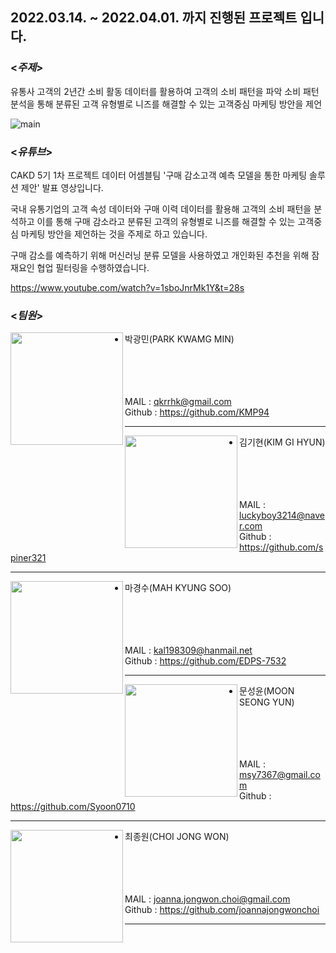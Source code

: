 ## 2022.03.14. ~ 2022.04.01. 까지 진행된 프로젝트 입니다.

### <*주제*>
유통사 고객의 2년간 소비 활동 데이터를 활용하여 고객의 소비 패턴을 파악
소비 패턴 분석을 통해 분류된 고객 유형별로 니즈를 해결할 수 있는 고객중심 마케팅 방안을 제언

![main](https://user-images.githubusercontent.com/102858692/161479600-5540a50a-92e9-495d-8e7b-76c44f60be49.png)


### <*유튜브*>
CAKD 5기 1차 프로젝트 데이터 어셈블팀 
'구매 감소고객 예측 모델을 통한 마케팅 솔루션 제안'
발표 영상입니다. 

국내 유통기업의 고객 속성 데이터와 구매 이력 데이터를 활용해
고객의 소비 패턴을 분석하고 이를 통해 구매 감소라고 분류된 
고객의 유형별로 니즈를 해결할 수 있는 
고객중심 마케팅 방안을 제언하는 것을 주제로 하고 있습니다. 

구매 감소를 예측하기 위해 머신러닝 분류 모델을 사용하였고 
개인화된 추천을 위해 잠재요인 협업 필터링을 수행하였습니다.

https://www.youtube.com/watch?v=1sboJnrMk1Y&t=28s



### <*팀원*>

<img align="left" width="180" height="180"  src="https://user-images.githubusercontent.com/102858692/161480452-fc8d952a-b964-4b44-8a9b-b5eab3652f89.png"/>

- 박광민(PARK KWAMG MIN)<br><br><br><br><br>

MAIL : qkrrhk@gmail.com <br>
Github : https://github.com/KMP94<br>

---
<img align="left" width="180" height="180" src="https://user-images.githubusercontent.com/102858692/161481002-6c4f9f96-5ae6-4ea6-b2d0-d0a665b158fa.png"/>

- 김기현(KIM GI HYUN)<br><br><br><br><br>

MAIL : luckyboy3214@naver.com <br>
Github : https://github.com/spiner321<br>

---
<img align="left" width="180" height="180" src="https://user-images.githubusercontent.com/102858692/161481162-740c39fb-38d5-469c-9227-21fa9f0c6925.png" />

- 마경수(MAH KYUNG SOO)<br><br><br><br><br>

MAIL : kal198309@hanmail.net <br>
Github : https://github.com/EDPS-7532<br>

---
<img align="left" width="180" height="180" src="https://user-images.githubusercontent.com/102858692/161481240-b1c40cae-21bb-41b4-922d-d34857eaaf58.png"/>

- 문성윤(MOON SEONG YUN)<br><br><br><br><br>

MAIL : msy7367@gmail.com <br>
Github : https://github.com/Syoon0710<br>

---
<img align="left" width="180" height="180" src="https://user-images.githubusercontent.com/102858692/161481322-ec6afce7-e8b6-4355-9680-0526d9df6b21.png" />

- 최종원(CHOI JONG WON)<br><br><br><br><br>

MAIL : joanna.jongwon.choi@gmail.com <br>
Github : https://github.com/joannajongwonchoi<br>

---
